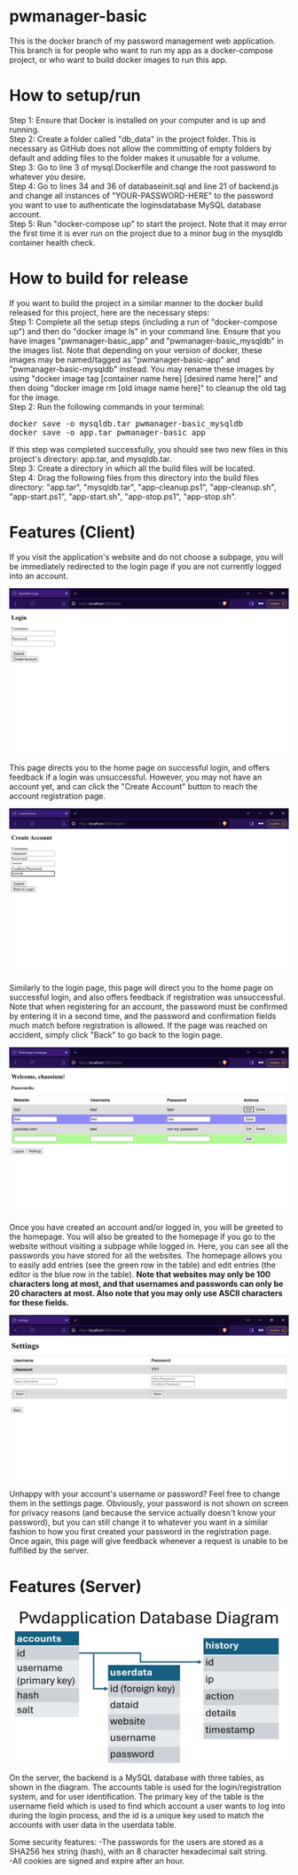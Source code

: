 # pwmanager-basic
This is the docker branch of my password management web application. This branch is for people who want to run my app as a docker-compose project, or who want to build docker images to run this app.

# How to setup/run
Step 1: Ensure that Docker is installed on your computer and is up and running.<br>
Step 2: Create a folder called "db_data" in the project folder. This is necessary as GitHub does not allow the committing of empty folders by default and adding files to the folder makes it unusable for a volume. <br>
Step 3: Go to line 3 of mysql.Dockerfile and change the root password to whatever you desire. <br>
Step 4: Go to lines 34 and 36 of databaseinit.sql and line 21 of backend.js and change all instances of "YOUR-PASSWORD-HERE" to the password you want to use to authenticate the loginsdatabase MySQL database account. <br>
Step 5: Run "docker-compose up" to start the project. Note that it may error the first time it is ever run on the project due to a minor bug in the mysqldb container health check. <br>

# How to build for release
If you want to build the project in a similar manner to the docker build released for this project, here are the necessary steps: <br>
Step 1: Complete all the setup steps (including a run of "docker-compose up") and then do "docker image ls" in your command line. Ensure that you have images "pwmanager-basic_app" and "pwmanager-basic_mysqldb" in the images list. Note that depending on your version of docker, these images may be named/tagged as "pwmanager-basic-app" and "pwmanager-basic-mysqldb" instead. You may rename these images by using "docker image tag [container name here] [desired name here]" and then doing "docker image rm [old image name here]" to cleanup the old tag for the image. <br>
Step 2: Run the following commands in your terminal:
<pre>
docker save -o mysqldb.tar pwmanager-basic_mysqldb
docker save -o app.tar pwmanager-basic_app
</pre>
If this step was completed successfully, you should see two new files in this project's directory: app.tar, and mysqldb.tar. <br>
Step 3: Create a directory in which all the build files will be located. <br>
Step 4: Drag the following files from this directory into the build files directory: "app.tar", "mysqldb.tar", "app-cleanup.ps1", "app-cleanup.sh", "app-start.ps1", "app-start.sh", "app-stop.ps1", "app-stop.sh". <br>

# Features (Client)
If you visit the application's website and do not choose a subpage, you will be immediately redirected to the login page if you are not currently logged into an account.

![alt text](./images/login%20page.png)

This page directs you to the home page on successful login, and offers feedback if a login was unsuccessful. However, you may not have an account yet, and can click the "Create Account" button to reach the account registration page.

![alt text](./images/register%20page.png)

Similarly to the login page, this page will direct you to the home page on successful login, and also offers feedback if registration was unsuccessful. Note that when registering for an account, the password must be confirmed by entering it in a second time, and the password and confirmation fields much match before registration is allowed. If the page was reached on accident, simply click "Back" to go back to the login page.

![alt text](./images/home%20page.png)

Once you have created an account and/or logged in, you will be greeted to the homepage. You will also be greated to the homepage if you go to the website without visiting a subpage while logged in. Here, you can see all the passwords you have stored for all the websites. The homepage allows you to easily add entries (see the green row in the table) and edit entries (the editor is the blue row in the table). <b>Note that websites may only be 100 characters long at most, and that usernames and passwords can only be 20 characters at most. Also note that you may only use ASCII characters for these fields.</b>

![alt text](./images/settings%20page.png)

Unhappy with your account's username or password? Feel free to change them in the settings page. Obviously, your password is not shown on screen for privacy reasons (and because the service actually doesn't know your password), but you can still change it to whatever you want in a similar fashion to how you first created your password in the registration page. Once again, this page will give feedback whenever a request is unable to be fulfilled by the server.

# Features (Server)

![alt text](./images/database%20diagram.jpg)

On the server, the backend is a MySQL database with three tables, as shown in the diagram. The accounts table is used for the login/registration system, and for user identification. The primary key of the table is the username field which is used to find which account a user wants to log into during the login process, and the id is a unique key used to match the accounts with user data in the userdata table.

Some security features:
-The passwords for the users are stored as a SHA256 hex string (hash), with an 8 character hexadecimal salt string. <br>
-All cookies are signed and expire after an hour. 